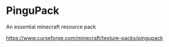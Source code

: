 # PinguPack
An essential minecraft resource pack

https://www.curseforge.com/minecraft/texture-packs/pingupack
